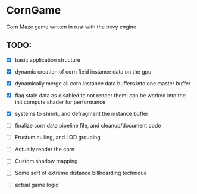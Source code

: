 # CornGame
Corn Maze game written in rust with the bevy engine

## TODO:
- [x] basic application structure
- [x] dynamic creation of corn field instance data on the gpu
- [x] dynamically merge all corn instance data buffers into one master buffer
- [x] flag stale data as disabled to not render them: can be worked into the init compute shader for performance
- [x] systems to shrink, and defragment the instance buffer
- [ ] finalize corn data pipeline file, and cleanup/document code
- [ ] Frustum culling, and LOD grouping
- [ ] Actually render the corn
- [ ] Custom shadow mapping
- [ ] Some sort of extreme distance billboarding technique
- [ ] actual game logic


